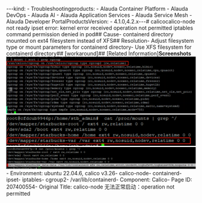 ---kind:   - Troubleshootingproducts:    - Alauda Container Platform   - Alauda DevOps   - Alauda AI   - Alauda Application Services   - Alauda Service Mesh   - Alauda Developer PortalProductsVersion:   - 4.1.0,4.2.x---<!-- A type of document that involves encountering a fault, diag...it, performing root cause analysis, and providing solutions. --># calicocalico-node not ready ipset error: kernel error received operation not permitted iptables command permission denied in pod## Cause- containerd directory mounted on ext4 filesystem instead of XFS## Resolution- Adjust filesystem type or mount parameters for containerd directory- Use XFS filesystem for containerd directory## [workaround]## [Related Information]**Screenshots**![](assets/calico-node-wu-fa-zheng-chang-qi-dong-operation-not-permitted/image-2024-5-10_10-39-43.png)![](assets/calico-node-wu-fa-zheng-chang-qi-dong-operation-not-permitted/image-2024-5-11_13-47-22.png)![](assets/calico-node-wu-fa-zheng-chang-qi-dong-operation-not-permitted/image-2024-5-11_13-47-43.png)- Environment: ubuntu 22.04.6, calico v3.26- calico-node- containerd- ipset- iptables- cgroup2- /var/lib/containerd- Component: Calico- Page ID: 207400554- Original Title: calico-node 无法正常启动：operation not permitted